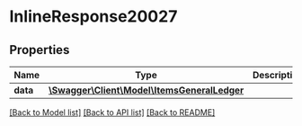 # InlineResponse20027

## Properties
Name | Type | Description | Notes
------------ | ------------- | ------------- | -------------
**data** | [**\Swagger\Client\Model\ItemsGeneralLedger**](ItemsGeneralLedger.md) |  | [optional] 

[[Back to Model list]](../../README.md#documentation-for-models) [[Back to API list]](../../README.md#documentation-for-api-endpoints) [[Back to README]](../../README.md)

